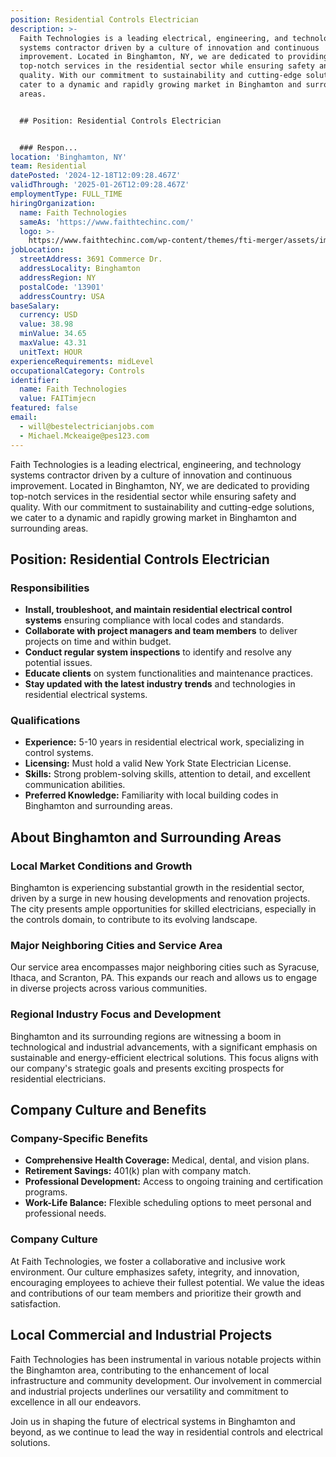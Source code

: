 ```yaml
---
position: Residential Controls Electrician
description: >-
  Faith Technologies is a leading electrical, engineering, and technology
  systems contractor driven by a culture of innovation and continuous
  improvement. Located in Binghamton, NY, we are dedicated to providing
  top-notch services in the residential sector while ensuring safety and
  quality. With our commitment to sustainability and cutting-edge solutions, we
  cater to a dynamic and rapidly growing market in Binghamton and surrounding
  areas.


  ## Position: Residential Controls Electrician


  ### Respon...
location: 'Binghamton, NY'
team: Residential
datePosted: '2024-12-18T12:09:28.467Z'
validThrough: '2025-01-26T12:09:28.467Z'
employmentType: FULL_TIME
hiringOrganization:
  name: Faith Technologies
  sameAs: 'https://www.faithtechinc.com/'
  logo: >-
    https://www.faithtechinc.com/wp-content/themes/fti-merger/assets/images/logos/logo-fti.svg
jobLocation:
  streetAddress: 3691 Commerce Dr.
  addressLocality: Binghamton
  addressRegion: NY
  postalCode: '13901'
  addressCountry: USA
baseSalary:
  currency: USD
  value: 38.98
  minValue: 34.65
  maxValue: 43.31
  unitText: HOUR
experienceRequirements: midLevel
occupationalCategory: Controls
identifier:
  name: Faith Technologies
  value: FAITimjecn
featured: false
email:
  - will@bestelectricianjobs.com
  - Michael.Mckeaige@pes123.com
---
```




Faith Technologies is a leading electrical, engineering, and technology systems contractor driven by a culture of innovation and continuous improvement. Located in Binghamton, NY, we are dedicated to providing top-notch services in the residential sector while ensuring safety and quality. With our commitment to sustainability and cutting-edge solutions, we cater to a dynamic and rapidly growing market in Binghamton and surrounding areas.

## Position: Residential Controls Electrician

### Responsibilities

- **Install, troubleshoot, and maintain residential electrical control systems** ensuring compliance with local codes and standards.
- **Collaborate with project managers and team members** to deliver projects on time and within budget.
- **Conduct regular system inspections** to identify and resolve any potential issues.
- **Educate clients** on system functionalities and maintenance practices.
- **Stay updated with the latest industry trends** and technologies in residential electrical systems.

### Qualifications

- **Experience:** 5-10 years in residential electrical work, specializing in control systems.
- **Licensing:** Must hold a valid New York State Electrician License.
- **Skills:** Strong problem-solving skills, attention to detail, and excellent communication abilities.
- **Preferred Knowledge:** Familiarity with local building codes in Binghamton and surrounding areas.

## About Binghamton and Surrounding Areas

### Local Market Conditions and Growth

Binghamton is experiencing substantial growth in the residential sector, driven by a surge in new housing developments and renovation projects. The city presents ample opportunities for skilled electricians, especially in the controls domain, to contribute to its evolving landscape.

### Major Neighboring Cities and Service Area

Our service area encompasses major neighboring cities such as Syracuse, Ithaca, and Scranton, PA. This expands our reach and allows us to engage in diverse projects across various communities.

### Regional Industry Focus and Development

Binghamton and its surrounding regions are witnessing a boom in technological and industrial advancements, with a significant emphasis on sustainable and energy-efficient electrical solutions. This focus aligns with our company's strategic goals and presents exciting prospects for residential electricians.

## Company Culture and Benefits

### Company-Specific Benefits

- **Comprehensive Health Coverage:** Medical, dental, and vision plans.
- **Retirement Savings:** 401(k) plan with company match.
- **Professional Development:** Access to ongoing training and certification programs.
- **Work-Life Balance:** Flexible scheduling options to meet personal and professional needs.

### Company Culture

At Faith Technologies, we foster a collaborative and inclusive work environment. Our culture emphasizes safety, integrity, and innovation, encouraging employees to achieve their fullest potential. We value the ideas and contributions of our team members and prioritize their growth and satisfaction.

## Local Commercial and Industrial Projects

Faith Technologies has been instrumental in various notable projects within the Binghamton area, contributing to the enhancement of local infrastructure and community development. Our involvement in commercial and industrial projects underlines our versatility and commitment to excellence in all our endeavors. 

Join us in shaping the future of electrical systems in Binghamton and beyond, as we continue to lead the way in residential controls and electrical solutions.